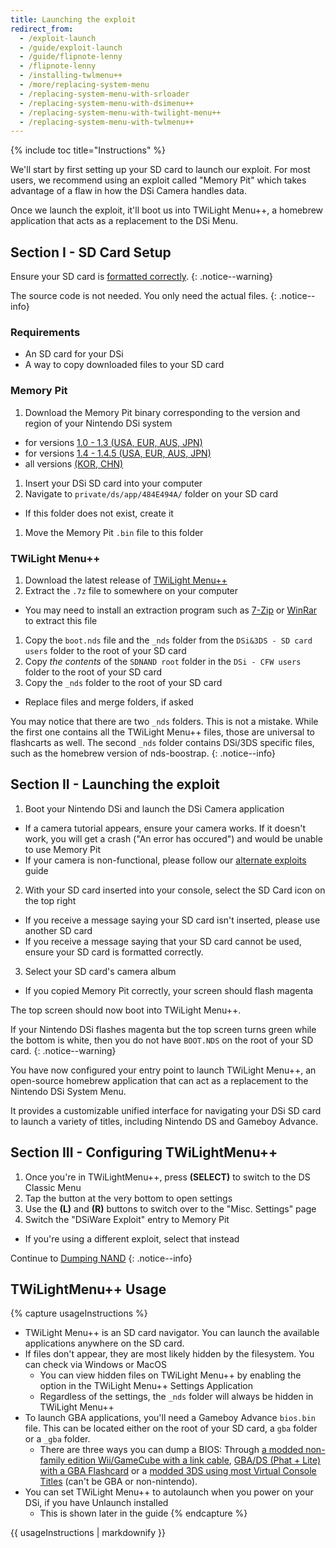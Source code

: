 ```yaml
---
title: Launching the exploit
redirect_from:
  - /exploit-launch
  - /guide/exploit-launch
  - /guide/flipnote-lenny
  - /flipnote-lenny
  - /installing-twlmenu++
  - /more/replacing-system-menu
  - /replacing-system-menu-with-srloader
  - /replacing-system-menu-with-dsimenu++
  - /replacing-system-menu-with-twilight-menu++
  - /replacing-system-menu-with-twlmenu++
---
```


{% include toc title="Instructions" %}

We'll start by first setting up your SD card to launch our exploit. For most users, we recommend using an exploit called "Memory Pit" which takes advantage of a flaw in how the DSi Camera handles data.

Once we launch the exploit, it'll boot us into TWiLight Menu++, a homebrew application that acts as a replacement to the DSi Menu.

## Section I - SD Card Setup
Ensure your SD card is [formatted correctly](sd-prep).
{: .notice--warning}

The source code is not needed. You only need the actual files.
{: .notice--info}

### Requirements
 - An SD card for your DSi
 - A way to copy downloaded files to your SD card

### Memory Pit
1. Download the Memory Pit binary corresponding to the version and region of your Nintendo DSi system
  - for versions [1.0 - 1.3 (USA, EUR, AUS, JPN)](https://github.com/emiyl/dsi.cfw.guide/raw/master/assets/files/memory_pit/256/pit.bin)
  - for versions [1.4 - 1.4.5 (USA, EUR, AUS, JPN)](https://github.com/emiyl/dsi.cfw.guide/raw/master/assets/files/memory_pit/768_1024/pit.bin)
  - all versions [(KOR, CHN)](https://github.com/emiyl/dsi.cfw.guide/raw/master/assets/files/memory_pit/256/pit.bin)
1. Insert your DSi SD card into your computer
1. Navigate to `private/ds/app/484E494A/` folder on your SD card
  - If this folder does not exist, create it
1. Move the Memory Pit `.bin` file to this folder

### TWiLight Menu++
1. Download the latest release of [TWiLight Menu++](https://github.com/DS-Homebrew/TWiLightMenu/releases/latest)
1. Extract the `.7z` file to somewhere on your computer
  - You may need to install an extraction program such as [7-Zip](https://www.7-zip.org/) or [WinRar](https://www.rarlab.com/download.htm) to extract this file
1. Copy the `boot.nds` file and the `_nds` folder from the `DSi&3DS - SD card users` folder to the root of your SD card
1. Copy *the contents* of the `SDNAND root` folder in the `DSi - CFW users` folder to the root of your SD card
1. Copy the `_nds` folder to the root of your SD card
  - Replace files and merge folders, if asked

You may notice that there are two `_nds` folders. This is not a mistake. While the first one contains all the TWiLight Menu++ files, those are universal to flashcarts as well. The second `_nds` folder contains DSi/3DS specific files, such as the homebrew version of nds-boostrap.
{: .notice--info}

## Section II - Launching the exploit

1. Boot your Nintendo DSi and launch the DSi Camera application
  - If a camera tutorial appears, ensure your camera works. If it doesn't work, you will get a crash ("An error has occured") and would be unable to use Memory Pit
  - If your camera is non-functional, please follow our [alternate exploits](alternate-exploits) guide
2. With your SD card inserted into your console, select the SD Card icon on the top right
 - If you receive a message saying your SD card isn't inserted, please use another SD card
 - If you receive a message saying that your SD card cannot be used, ensure your SD card is formatted correctly.
3. Select your SD card's camera album
 - If you copied Memory Pit correctly, your screen should flash magenta

The top screen should now boot into TWiLight Menu++.

If your Nintendo DSi flashes magenta but the top screen turns green while the bottom is white, then you do not have `BOOT.NDS` on the root of your SD card.
{: .notice--warning}

You have now configured your entry point to launch TWiLight Menu++, an open-source homebrew application that can act as a replacement to the Nintendo DSi System Menu.

It provides a customizable unified interface for navigating your DSi SD card to launch a variety of titles, including Nintendo DS and Gameboy Advance.

## Section III - Configuring TWiLightMenu++

1. Once you're in TWiLightMenu++, press **(SELECT)** to switch to the DS Classic Menu
1. Tap the button at the very bottom to open settings
1. Use the **(L)** and **(R)** buttons to switch over to the "Misc. Settings" page
1. Switch the "DSiWare Exploit" entry to Memory Pit
  - If you're using a different exploit, select that instead

Continue to [Dumping NAND](dumping-nand)
{: .notice--info}

## TWiLightMenu++ Usage

{% capture usageInstructions %}
- TWiLight Menu++ is an SD card navigator. You can launch the available applications anywhere on the SD card.
- If files don't appear, they are most likely hidden by the filesystem. You can check via Windows or MacOS
   - You can view hidden files on TWiLight Menu++ by enabling the option in the TWiLight Menu++ Settings Application
   - Regardless of the settings, the `_nds` folder will always be hidden in TWiLight Menu++
- To launch GBA applications, you'll need a Gameboy Advance `bios.bin` file. This can be located either on the root of your SD card, a `gba` folder or a `_gba` folder.
  - There are three ways you can dump a BIOS: Through [a modded non-family edition Wii/GameCube with a link cable](https://github.com/FIX94/gba-link-cable-dumper), [GBA/DS (Phat + Lite) with a GBA Flashcard](https://glazedbelmont.github.io/gbabiosdump/#gameboy-advance-sp-micro-ds-ds-lite) or a [modded 3DS using most Virtual Console Titles](https://glazedbelmont.github.io/gbabiosdump/#virtual-console-title-from-a-3ds) (can't be GBA or non-nintendo).
- You can set TWiLight Menu++ to autolaunch when you power on your DSi, if you have Unlaunch installed
  - This is shown later in the guide
{% endcapture %}

<div class="notice--primary">{{ usageInstructions | markdownify }}</div>
